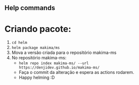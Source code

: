 ## Help commands 

# Criando pacote:

1. ```cd helm```
1. ```helm package makima/ms```
1. Mova a versão criada para o repositório makima-ms
1. No repositório makima-ms:
    - ```helm repo index makima-ms/ --url https://denjidev.github.io/makima-ms/```
    - Faça o commit da alteração e espera as actions rodarem. 
    - Happy helming :D
